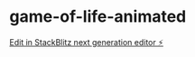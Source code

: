 # game-of-life-animated

[Edit in StackBlitz next generation editor ⚡️](https://stackblitz.com/~/github.com/NyxCode/game-of-life-animated)
